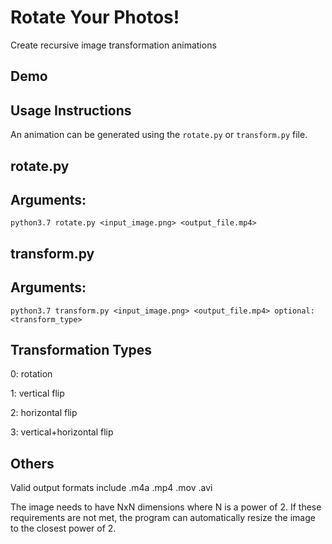 # Rotate Your Photos!
Create recursive image transformation animations

## Demo

## Usage Instructions

An animation can be generated using the `rotate.py` or `transform.py` file.

## rotate&#46;py

## Arguments:

`python3.7 rotate.py <input_image.png> <output_file.mp4>`

## transform&#46;py

## Arguments:

`python3.7 transform.py <input_image.png> <output_file.mp4> optional: <transform_type>`

## Transformation Types

0: rotation

1: vertical flip

2: horizontal flip

3: vertical+horizontal flip

## Others

Valid output formats include .m4a .mp4 .mov .avi

The image needs to have NxN dimensions where N is a power of 2. If these requirements are not met, the program can automatically resize the image to the closest power of 2.
